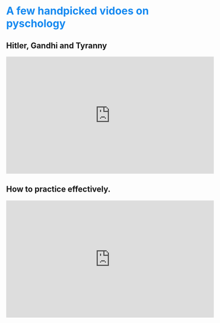 # **<span style="color:#1589F0">A few handpicked vidoes on pyschology</span>**

## Hitler, Gandhi and Tyranny
<iframe width="560" height="315" src="https://www.youtube.com/embed/IC8QnzXhSCU" frameborder="0" allow="accelerometer; autoplay; encrypted-media; gyroscope; picture-in-picture" allowfullscreen></iframe>

## How to practice effectively.
<iframe width="560" height="315" src="https://www.youtube.com/embed/f2O6mQkFiiw?start=135" frameborder="0" allow="accelerometer; autoplay; encrypted-media; gyroscope; picture-in-picture" allowfullscreen></iframe>
